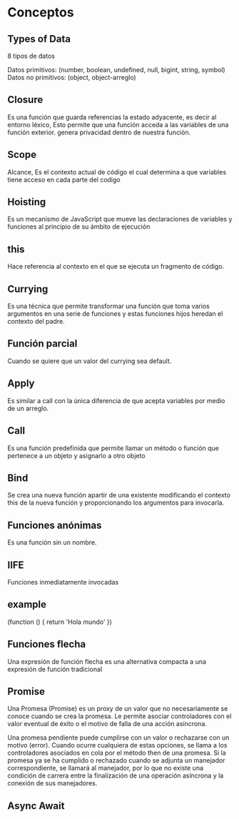 # Conceptos

## Types of Data

8 tipos de datos

Datos primitivos: (number, boolean, undefined, null, bigint, string, symbol)
Datos no primitivos: (object, object-arreglo)

## Closure

Es una función que guarda referencias la estado adyacente, es decir al entorno léxico, Esto permite que una función acceda a las variables de una función exterior.
genera privacidad dentro de nuestra función.

## Scope

Alcance, Es el contexto actual de código el cual determina a que variables tiene acceso en cada parte del codigo

## Hoisting

Es un mecanismo de JavaScript que mueve las declaraciones de variables y funciones al principio de su ámbito de ejecución

## this

Hace referencia al contexto en el que se ejecuta un fragmento de código.

## Currying

Es una técnica que permite transformar una función que toma varios argumentos en una serie de funciones y estas funciones hijos heredan el contexto del padre.

## Función parcial

Cuando se quiere que un valor del currying sea default.

## Apply

Es similar a call con la única diferencia de que acepta variables por medio de un arreglo.

## Call

Es una función predefinida que permite llamar un método o función que pertenece a un objeto y asignarlo a otro objeto

## Bind

Se crea una nueva función apartir de una existente modificando el contexto this de la nueva función y proporcionando los argumentos  para invocarla.

## Funciones anónimas

Es una función sin un nombre.

## IIFE

Funciones inmediatamente invocadas

## example

(function () {
    return 'Hola mundo'
})

## Funciones flecha

Una expresión de función flecha es una alternativa compacta a una expresión de función tradicional

## Promise

Una Promesa (Promise) es un proxy de un valor que no necesariamente se conoce cuando se crea la promesa. Le permite asociar controladores con el valor eventual de éxito o el motivo de falla de una acción asíncrona.

Una promesa pendiente puede cumplirse con un valor o rechazarse con un motivo (error). Cuando ocurre cualquiera de estas opciones, se llama a los controladores asociados en cola por el método then de una promesa. Si la promesa ya se ha cumplido o rechazado cuando se adjunta un manejador correspondiente, se llamará al manejador, por lo que no existe una condición de carrera entre la finalización de una operación asíncrona y la conexión de sus manejadores.

## Async Await
